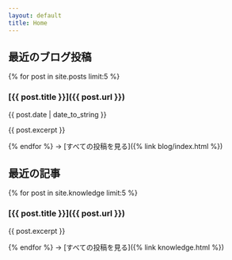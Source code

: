 ```yaml
---
layout: default
title: Home
---
```


## 最近のブログ投稿

{% for post in site.posts limit:5 %}
### [{{ post.title }}]({{ post.url }})

{{ post.date | date_to_string }}

{{ post.excerpt }}

{% endfor %}
-> [すべての投稿を見る]({% link blog/index.html %})



## 最近の記事

{% for post in site.knowledge limit:5 %}
### [{{ post.title }}]({{ post.url }})

{{ post.excerpt }}

{% endfor %}
-> [すべての投稿を見る]({% link knowledge.html %})